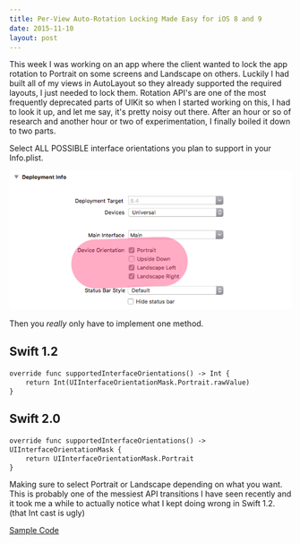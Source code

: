 ```yaml
---
title: Per-View Auto-Rotation Locking Made Easy for iOS 8 and 9
date: 2015-11-10
layout: post
---
```


This week I was working on an app where the client wanted to lock the
app rotation to Portrait on some screens and Landscape on others.
Luckily I had built all of my views in AutoLayout so they already
supported the required layouts, I just needed to lock them. Rotation
API's are one of the most frequently deprecated parts of UIKit so when I
started working on this, I had to look it up, and let me say, it's
pretty noisy out there. After an hour or so of research and another hour
or two of experimentation, I finally boiled it down to two parts.

Select ALL POSSIBLE interface orientations you plan to support in your Info.plist.

![Screenshot][1]

Then you *really* only have to implement one method.

## Swift 1.2

```
override func supportedInterfaceOrientations() -> Int {
    return Int(UIInterfaceOrientationMask.Portrait.rawValue)
}
```

## Swift 2.0

```
override func supportedInterfaceOrientations() -> UIInterfaceOrientationMask {
    return UIInterfaceOrientationMask.Portrait
}
```

Making sure to select Portrait or Landscape depending on what you want.
This is probably one of the messiest API transitions I have seen
recently and it took me a while to actually notice what I kept doing
wrong in Swift 1.2. (that Int cast is ugly)

[Sample Code][2]

[1]: /images/InterfaceOrientation.png
[2]: /downloads/RotationTest.zip
